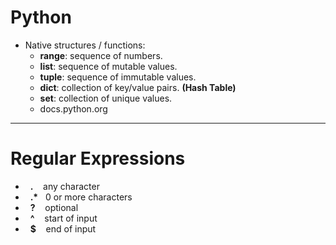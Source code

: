 # Python
* Native structures / functions:
    * **range**: sequence of numbers.
    * **list**: sequence of mutable values.
    * **tuple**: sequence of immutable values.
    * **dict**: collection of key/value pairs. **(Hash Table)**
    * **set**: collection of unique values.
    * docs.python.org
---
# Regular Expressions
* &nbsp;&nbsp;**.** &nbsp;&nbsp; any character
* &nbsp;&nbsp;**.\*** &nbsp;&nbsp;0 or more characters
* &nbsp;&nbsp;**?** &nbsp;&nbsp; optional
* &nbsp;&nbsp;**^** &nbsp;&nbsp; start of input
* &nbsp;&nbsp;**$** &nbsp;&nbsp; end of input